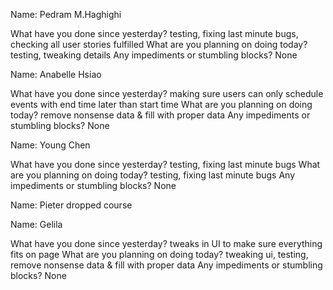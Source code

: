 

Name: Pedram M.Haghighi

What have you done since yesterday? testing, fixing last minute bugs, checking all user stories fulfilled
What are you planning on doing today? testing, tweaking details
Any impediments or stumbling blocks? None

Name: Anabelle Hsiao

What have you done since yesterday? making sure users can only schedule events with end time later than start time
What are you planning on doing today? remove nonsense data & fill with proper data
Any impediments or stumbling blocks? None 

Name: Young Chen

What have you done since yesterday? testing, fixing last minute bugs
What are you planning on doing today? testing, fixing last minute bugs
Any impediments or stumbling blocks? None

Name: Pieter 
    dropped course


Name: Gelila

What have you done since yesterday? tweaks in UI to make sure everything fits on page
What are you planning on doing today? tweaking ui, testing, remove nonsense data & fill with proper data
Any impediments or stumbling blocks? None
